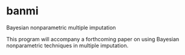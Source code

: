 banmi
=====

Bayesian nonparametric multiple imputation

This program will accompany a forthcoming paper on using Bayesian nonparametric techniques in multiple imputation.
